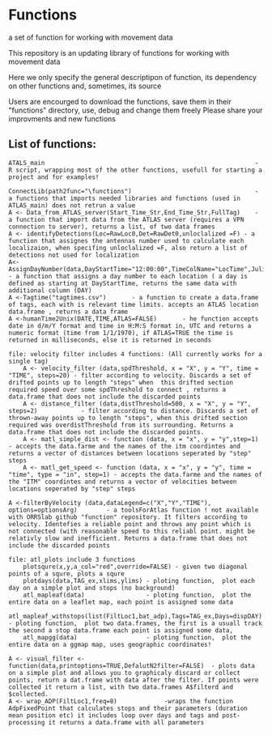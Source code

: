 # Functions
a set of function for working with movement data

This repository is an updating library of functions for working with movement data

Here we only specify the general descriptipon of function, its dependency on other functions and, sometimes, its source

Users are encourged to download the functions, save them in their "functions" directory, use, debug and change them freely
Please share your improvments and new functions

## List of functions:
	ATALS_main                                                          - R script, wrapping most of the other functions, usefull for starting a project and for examples!

	ConnectLib(path2func="\functions")                                  - a functions that imports needed libraries and functions (used in ATLAS_main) does not retrun a value
	A <- Data_from_ATLAS_server(Start_Time_Str,End_Time_Str,FullTag)    - a function that import data from the ATLAS server (requires a VPN connection to server), returns a list, of two data frames
	A <- identifyDetections(Loc=RawLoc0,Det=RawDet0,unloclalized =F) - a function that assignes the antennas number used to calculate each localizaion, when specifing unloclalized =F, also return a list of detections not used for localization
	A<- AssignDayNumber(data,DayStartTime="12:00:00",TimeColName="LocTime",Julian=FALSE) - a function that assigns a day number to each location ( a day is defined as starting at DayStartTime, returns the same data with additional column (DAY)
	A <-Tagtime("tagtimes.csv")       - a function to create a data.frame of tags, each with is relevant time limits. accepts an ATLAS location data.frame , returns a data frame
	A <-humanTime2Unix(DATE,TIME,ATLAS=FALSE)       - he function accepts date in d/m/Y format and time in H:M:S format in, UTC and returns a numeric format (time from 1/1/1970), if ATLAS=TRUE the time is returned in milliseconds, else it is returned in seconds

	file: velocity filter includes 4 functions: (All currently works for a single tag)
		A <- velocity_filter (data,spdThreshold, x = "X", y = "Y", time = "TIME", steps=20) - filter according to velocity. Discards a set of drifted points up to length "steps" when  this drifted section required speed over some spdThreshold to connect , returns a data.frame that does not include the discarded points 
		A <- distance_filter (data,distThreshold=500, x = "X", y = "Y", steps=2)            - filter according to distance. Discards a set of thrown-away points up to length "steps", when this drifted section required was overdistThreshold from its surrounding. Returns a  data.frame that does not include the discarded points. 
		A <- matl_simple_dist <- function (data, x = "x", y = "y",step=1) 		    - accepts the data.farme and the names of the itm coordintes and returns a vector of distances between locations seperated by "step" steps
		A <- matl_get_speed <- function (data, x = "x", y = "y", time = "time", type = "in", step=1) - accepts the data.farme and the names of the "ITM" coordintes and returns a vector of velocities between locations seperated by "step" steps
		
	A <-filterByVelocity (data,dataLegend=c("X","Y","TIME"), options=optionsArg)        - a toolsForAtlas function ! not available with ORRSlab github "function" repository. It filters according to velocity. Identefies a reliable point and throws any point which is not connected (with reasonable speed to this reliabl point. might be relativly slow and inefficient. Returns a data.frame that does not include the discarded points

	file: atl_plots include 3 functions
		plotsqure(x,y,a_col="red",override=FALSE) - given two diagonal points of a squre, plots a squre
		plotdays(data,TAG_ex,xlims,ylims) - ploting function,  plot each day on a simple plot and stops (no background)
		atl_mapleaf(data)                 - ploting function,  plot the entire data on a leaflet map, each point is assigned some data
		atl_mapleaf_withstops(list(FiltLoc1,bat_adp),Tags=TAG_ex,Days=dispDAY) - ploting function,  plot two data.frames, the first is a usuall track the second a stop data.frame each point is assigned some data, 
		atl_mapgg(data)                   - ploting function,  plot the entire data on a ggmap map, uses geographic coordinates!
		
	A <- visual_filter <- function(data,printoptions=TRUE,DefalutN2filter=FALSE)  - plots data on a simple plot and allows you to graphicaly discard or collect points, return a dat.frame with data after the filter. If points were collected it return a list, with two data.frames A$filterd and $collected.
	A <- wrap_ADP(FiltLoc1,freq=8)             -wraps the function AdpFixedPoint that calculates stops and their parameters (duration mean position etc) it includes loop over days and tags and post-processing it returns a data.frame with all parameters

